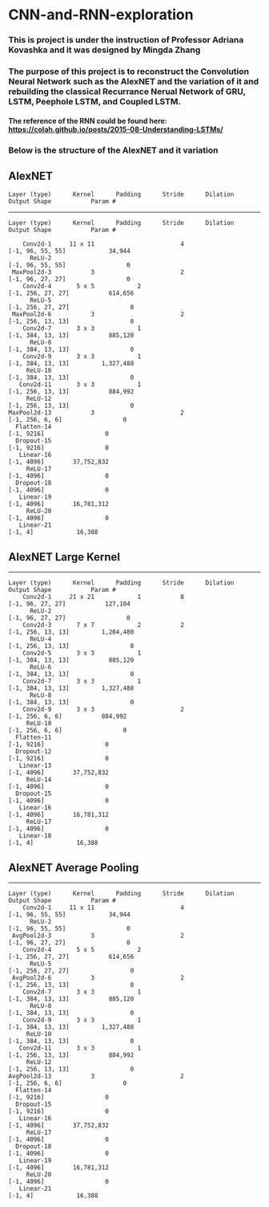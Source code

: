 # CNN-and-RNN-exploration
### This is project is under the instruction of Professor Adriana Kovashka and it was designed by Mingda Zhang
### The purpose of this project is to reconstruct the Convolution Neural Network such as the AlexNET and the variation of it and rebuilding the classical Recurrance Nerual Network of GRU, LSTM, Peephole LSTM, and Coupled LSTM.
#### The reference of the RNN could be found here: https://colah.github.io/posts/2015-08-Understanding-LSTMs/
### Below is the structure of the AlexNET and it variation
## AlexNET
    Layer (type)      Kernel      Padding      Stride      Dilation          Output Shape           Param #     
----------------------------------------------------------------------------------------------------------------
    Layer (type)      Kernel      Padding      Stride      Dilation          Output Shape           Param #   

        Conv2d-1     11 x 11                        4                    [-1, 96, 55, 55]            34,944
          ReLU-2                                                         [-1, 96, 55, 55]                 0
     MaxPool2d-3           3                        2                    [-1, 96, 27, 27]                 0
        Conv2d-4       5 x 5            2                               [-1, 256, 27, 27]           614,656
          ReLU-5                                                        [-1, 256, 27, 27]                 0
     MaxPool2d-6           3                        2                   [-1, 256, 13, 13]                 0
        Conv2d-7       3 x 3            1                               [-1, 384, 13, 13]           885,120
          ReLU-8                                                        [-1, 384, 13, 13]                 0
        Conv2d-9       3 x 3            1                               [-1, 384, 13, 13]         1,327,488
         ReLU-10                                                        [-1, 384, 13, 13]                 0
       Conv2d-11       3 x 3            1                               [-1, 256, 13, 13]           884,992
         ReLU-12                                                        [-1, 256, 13, 13]                 0
    MaxPool2d-13           3                        2                     [-1, 256, 6, 6]                 0
      Flatten-14                                                               [-1, 9216]                 0
      Dropout-15                                                               [-1, 9216]                 0
       Linear-16                                                               [-1, 4096]        37,752,832
         ReLU-17                                                               [-1, 4096]                 0
      Dropout-18                                                               [-1, 4096]                 0
       Linear-19                                                               [-1, 4096]        16,781,312
         ReLU-20                                                               [-1, 4096]                 0
       Linear-21                                                                  [-1, 4]            16,388

## AlexNET Large Kernel
----------------------------------------------------------------------------------------------------------------
    Layer (type)      Kernel      Padding      Stride      Dilation          Output Shape           Param #  
        Conv2d-1     21 x 21            1           8                    [-1, 96, 27, 27]           127,104
          ReLU-2                                                         [-1, 96, 27, 27]                 0
        Conv2d-3       7 x 7            2           2                   [-1, 256, 13, 13]         1,204,480
          ReLU-4                                                        [-1, 256, 13, 13]                 0
        Conv2d-5       3 x 3            1                               [-1, 384, 13, 13]           885,120
          ReLU-6                                                        [-1, 384, 13, 13]                 0
        Conv2d-7       3 x 3            1                               [-1, 384, 13, 13]         1,327,488
          ReLU-8                                                        [-1, 384, 13, 13]                 0
        Conv2d-9       3 x 3                        2                     [-1, 256, 6, 6]           884,992
         ReLU-10                                                          [-1, 256, 6, 6]                 0
      Flatten-11                                                               [-1, 9216]                 0
      Dropout-12                                                               [-1, 9216]                 0
       Linear-13                                                               [-1, 4096]        37,752,832
         ReLU-14                                                               [-1, 4096]                 0
      Dropout-15                                                               [-1, 4096]                 0
       Linear-16                                                               [-1, 4096]        16,781,312
         ReLU-17                                                               [-1, 4096]                 0
       Linear-18                                                                  [-1, 4]            16,388

## AlexNET Average Pooling

----------------------------------------------------------------------------------------------------------------
    Layer (type)      Kernel      Padding      Stride      Dilation          Output Shape           Param #
        Conv2d-1     11 x 11                        4                    [-1, 96, 55, 55]            34,944
          ReLU-2                                                         [-1, 96, 55, 55]                 0
     AvgPool2d-3           3                        2                    [-1, 96, 27, 27]                 0
        Conv2d-4       5 x 5            2                               [-1, 256, 27, 27]           614,656
          ReLU-5                                                        [-1, 256, 27, 27]                 0
     AvgPool2d-6           3                        2                   [-1, 256, 13, 13]                 0
        Conv2d-7       3 x 3            1                               [-1, 384, 13, 13]           885,120
          ReLU-8                                                        [-1, 384, 13, 13]                 0
        Conv2d-9       3 x 3            1                               [-1, 384, 13, 13]         1,327,488
         ReLU-10                                                        [-1, 384, 13, 13]                 0
       Conv2d-11       3 x 3            1                               [-1, 256, 13, 13]           884,992
         ReLU-12                                                        [-1, 256, 13, 13]                 0
    AvgPool2d-13           3                        2                     [-1, 256, 6, 6]                 0
      Flatten-14                                                               [-1, 9216]                 0
      Dropout-15                                                               [-1, 9216]                 0
       Linear-16                                                               [-1, 4096]        37,752,832
         ReLU-17                                                               [-1, 4096]                 0
      Dropout-18                                                               [-1, 4096]                 0
       Linear-19                                                               [-1, 4096]        16,781,312
         ReLU-20                                                               [-1, 4096]                 0
       Linear-21                                                                  [-1, 4]            16,388